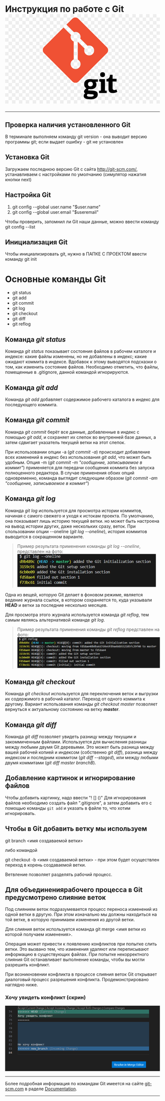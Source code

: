 # Инструкция по работе с Git ![Logo](Git_icon.jpg)
***

## Проверка наличия установленного Git

В терминале выполняем команду git version - она выводит версию программы git; если выдает ошибку - git не установлен

## Установка Git

Загружаем последнюю версию Git с сайта <http://git-scm.com/>, устанавливаем с настройками по умолчанию (симулятор нажатия кнопки next)

## Настройка Git

1. git config --global user.name "$user.name"
2. git config --global user.email "$useremail"

Чтобы проверить, запомнил ли Git наши данные, можно ввести команду git config --list

## Инициализация Git

Чтобы инициализировать git, нужно в ПАПКЕ С ПРОЕКТОМ ввести команду git init

# Основные команды Git

- git status
- git add
- git commit
- git log
- git checkout
- git diff
- git reflog

## Команда _**git status**_

Команда *git status* показывает состояния файлов в рабочем каталоге и индексе: какие файлы изменены, но не добавлены в индекс; какие ожидают коммита в индексе. Вдобавок к этому выводятся подсказки о том, как изменить состояние файлов. Необходимо отметить, что файлы, помещенные в .gitignore, данной командой игнорируются.

## Команда _**git add**_

Команда *git add* добавляет содержимое рабочего каталога в индекс для последующего коммита.

## Команда _**git commit**_

Команда *git commit* берёт все данные, добавленные в индекс с помощью *git add*, и сохраняет их слепок во внутренней базе данных, а затем сдвигает указатель текущей ветки на этот слепок.

При использовании опции -a (*git commit -a*) происходит добавление всех изменений в индекс без использования *git add*, что может быть удобным. Опция -m (*git commit -m "сообщение, записываемое в коммит"*) применяется для передачи сообщения коммита без запуска полноценного редактора. В случае применения обоих опций одновременно, команда выглядит следующим образом (*git commit -am "сообщение, записываемое в коммит"*)

## Команда _**git log**_

Команда *git log* используется для просмотра истории коммитов, начиная с самого свежего и уходя к истокам проекта. По умолчанию, она показывает лишь историю текущей ветки. но может быть настроена на вывод истории других, даже нескольких сразу, веток. При спользовании опции --oneline (*git log --oneline*), история коммитов выводится в сокращенном варианте. 
> Пример результата применения команды *git log --oneline*, представлен на фото:![ONELINE](Git_log_oneline.jpg)

Одна из вещей, которую Git делает в фоновом режиме, является ведение журнала ссылок, в котором сохраняется то, куда указывали **HEAD** и ветки за последние несколько месяцев.

Для просмотра этого журнала используется команда *git reflog*, тем самым являясь альтернативой команде *git log*.
>Пример результата применения команды *git reflog* представлен на фото:
![ONELINE](Git_reflog.jpg)


## Команда _**git checkout**_

Команда *git checkout* используется для переключения веток и выгрузки их содержимого в рабочий каталог. Переход от одного коммита к другому. Вариант использвания команды *git checkout master* позволяет вернуться к актуальному состоянию на ветку _**master**_.

## Команда _**git diff**_

Команда *git diff* позволяет увидеть разницу между текущим и закоммиченным файлами. Используется для вычисления разницы между любыми двумя Git деревьями. Это может быть разница между вашей рабочей копией и индексом (собственно *git diff*), разница между индексом и последним коммитом (*git diff --staged*), или между любыми двумя коммитами (*git diff master branchB*).

## Добавление картинок и игнорирование файлов

Чтобы добавить картинку, надо ввести "! [] ()"
Для игнорирования файлов необходимо создать файл ".gitignore", а затем добавить его с помощью команды `git add` и указать в файле то, что хотим игнорировать.

## Чтобы в Git добавить ветку мы используем

git branch <имя создаваемой ветки>

либо командой

git checkout -b <имя создаваемой ветки> - при этом будет осуществлен переход в корень создаваемой ветки.

Ветвление позволяет разделять рабочий процесс.

## Для объединениярабочего процесса в Git предусмотрено слияние веток

Под слиянием веток подразумевается процесс переноса изменений из одной ветки в другую. При этом изначально мы должны находиться на той ветке, в которую принимаем изменения из другой ветки.

Для слияния веток используется команда 
git merge <имя ветки из которой получаем изменения>.

Операция может привести к появлению конфликтов при попытке слить ветки. Это вызвано тем, что изменения удаляют или переписывают информацию в существующих файлах. При попытке некорректного слияния Git останавливает выполнение команды, чтобы вы могли разрешить конфликт.

При возникновении конфликта в процессе слияния веток Git открывает диалоговый процесс разрешения конфликта. Продемонстрировано наглядно ниже.

### Хочу увидеть конфликт (скрин)
 ![conflict](konflict.png)
 
***
Более подробная информация по командам Git имеется на сайте [git-scm.com](http://git-scm.com) в раделе [Documentation](https://git-scm.com/book/ru/v2/Приложение-C%3A-Команды-Git-Основные-команды).
***
